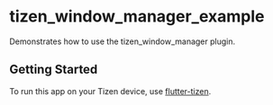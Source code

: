 # tizen_window_manager_example

Demonstrates how to use the tizen_window_manager plugin.

## Getting Started

To run this app on your Tizen device, use [flutter-tizen](https://github.com/flutter-tizen/flutter-tizen).
